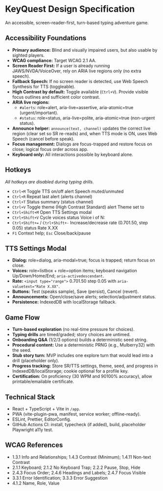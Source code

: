# KeyQuest  Design Specification

An accessible, screen-reader-first, turn-based typing adventure game.

## Accessibility Foundations
- **Primary audience:** Blind and visually impaired users, but also usable by sighted players.
- **WCAG compliance:** Target WCAG 2.1 AA.
- **Screen Reader First:** If a user is already running JAWS/NVDA/VoiceOver, rely on ARIA live regions only (no extra speech).
- **Fallback Speech:** If no screen reader is detected, use Web Speech Synthesis for TTS (toggleable).
- **High Contrast by default:** Toggle available (`Ctrl+V`). Provide visible focus outlines and sufficient color contrast.
- **ARIA live regions:**
  - `#alerts`: role=alert, aria-live=assertive, aria-atomic=true (urgent/important).
  - `#status`: role=status, aria-live=polite, aria-atomic=true (non-urgent status).
- **Announce helper:** `announce(text, channel)` updates the correct live region (clear  set so SR re-reads) and, when TTS mode is ON, uses Web Speech (cancel before speak).
- **Focus management:** Dialogs are focus-trapped and restore focus on close; logical focus order across app.
- **Keyboard only:** All interactions possible by keyboard alone.

## Hotkeys
_All hotkeys are disabled during typing drills._
- `Ctrl+M`  Toggle TTS on/off  alert Speech muted/unmuted
- `Ctrl+R`  Repeat last alert (alerts channel)
- `Ctrl+T`  Status summary (status channel)
- `Ctrl+V`  Toggle theme (High Contrast  Standard)  alert Theme set to 
- `Ctrl+Shift+M`  Open TTS Settings modal
- `Ctrl+Shift+V`  Cycle voices  status Voice i of N: <name>
- `Ctrl+Shift+=` / `Ctrl+Shift+-`  Increase/decrease rate (0.701.50, step 0.05)  status Rate X.XX
- `F1`  Context help; `Esc`  Close/back/pause

## TTS Settings Modal
- **Dialog:** role=dialog, aria-modal=true; focus is trapped; return focus on close.
- **Voices:** role=listbox + role=option items; keyboard navigation Up/Down/Home/End; `aria-activedescendant`.
- **Rate:** `<input type="range">` 0.701.50 step 0.05 with `aria-valuetext="Rate X.XX"`.
- **Buttons:** Test (speaks sample), Save (persist), Cancel (revert).
- **Announcements:** Open/close/save  alerts; selection/adjustment  status.
- **Persistence:** IndexedDB with localStorage fallback.

## Game Flow
- **Turn-based exploration** (no real-time pressure for choices).
- **Typing drills** are timed/graded; story choices are untimed.
- **Onboarding Q&A** (1/2/3 options) builds a deterministic seed string.
- **Procedural content:** Use a deterministic PRNG (e.g., Mulberry32) with the seed.
- **Stub story turn:** MVP includes one explore turn that would lead into a drill (placeholder only).
- **Progress tracking:** Store SR/TTS settings, theme, seed, and progress in IndexedDB/localStorage; cookie optional for a profile key.
- **Certification:** On proficiency (30 WPM and 90100% accuracy), allow printable/emailable certificate.

## Technical Stack
- React + TypeScript + Vite in `/app`.
- PWA (vite-plugin-pwa, manifest, service worker; offline-ready).
- ESLint, Prettier, EditorConfig.
- GitHub Actions CI: install, typecheck (if added), build, placeholder Playwright a11y test.

## WCAG References
- 1.3.1 Info and Relationships; 1.4.3 Contrast (Minimum); 1.4.11 Non-text Contrast
- 2.1.1 Keyboard; 2.1.2 No Keyboard Trap; 2.2.2 Pause, Stop, Hide
- 2.4.3 Focus Order; 2.4.6 Headings and Labels; 2.4.7 Focus Visible
- 3.3.1 Error Identification; 3.3.3 Error Suggestion
- 4.1.2 Name, Role, Value
